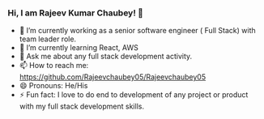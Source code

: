### Hi, I am Rajeev Kumar Chaubey! 👋
- 🔭 I’m currently working as a senior software engineer ( Full Stack) with team leader role.
- 🌱 I’m currently learning React, AWS
- 💬 Ask me about any full stack development activity.
- 📫 How to reach me: https://github.com/Rajeevchaubey05/Rajeevchaubey05
- 😄 Pronouns: He/His
- ⚡ Fun fact: I love to do end to development of any project or product with my full stack development skills.
